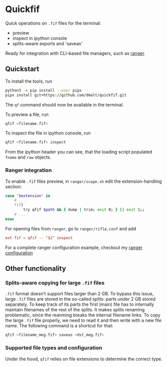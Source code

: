 # Quickfif

Quick operations on `.fif` files for the terminal:

- preview
- inspect in ipython console
- splits-aware exports and 'saveas'

Ready for integration with CLI-based file managers, such as
[ranger](https://github.com/ranger/ranger).

## Quickstart

To install the tools, run

```bash
python3 -m pip install --user pipx
pipx install git+https://github.com/dmalt/quickfif.git
```

The `qf` command should now be available in the terminal.

To preview a file, run

```bash
qfif <filename.fif>
```


To inspect the file in ipython console, run

```bash
qfif <filename.fif> inspect
```


From the ipython header you can see, that the loading script populated `fname`
and `raw` objects.

### Ranger integration

To enable `.fif` files preview, in `ranger/scope.sh` edit the
extension-handling section:

```bash
case "$extension" in
    # ...
    fif)
        try qfif $path && { dump | trim; exit 0; } || exit 1;;
    # ...
esac
```

For opening files from `ranger`, go to `ranger/rifle.conf` and add

```conf
ext fif = qfif -- "$1" inspect
```

For a complete ranger configuration example, checkout my [ranger configuration](https://github.com/dmalt/dotfiles/tree/master/ranger)

## Other functionality

### Splits-aware copying for large `.fif` files

`.fif` format doesn't support files larger than 2 GB. To bypass this issue,
large `.fif` files are stored in the so-called splits: parts under 2 GB stored
separately. To keep track of its parts the first (main) file has to internally
maintain filenames of the rest of the splits. It makes splits renaming
problematic, since the reanming breaks the internal filename links. To copy the
large `.fif` file properly, we need to read it and then write with a new file
name. The following command is a shortcut for that:

```bash
qfif <filename_meg.fif> saveas <dst_meg.fif>
```

### Supported file types and configuration

Under the hood, `qfif` relies on file extensions to determine the correct type.
